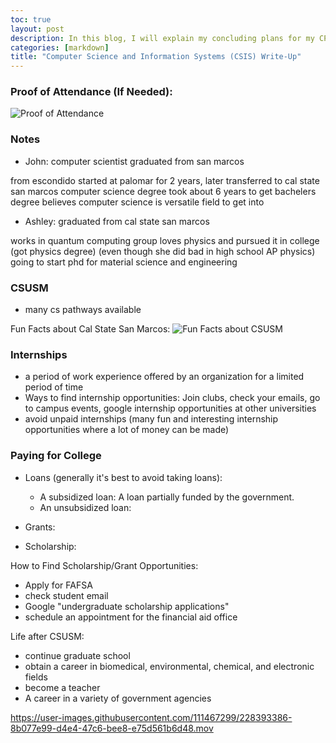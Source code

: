 ```yaml
---
toc: true
layout: post
description: In this blog, I will explain my concluding plans for my CPT project.
categories: [markdown]
title: "Computer Science and Information Systems (CSIS) Write-Up"
---
```


### Proof of Attendance (If Needed):

![]({{site.baseurl}}/images/CSISattendance.png "Proof of Attendance")

### Notes

- John: computer scientist graduated from san marcos

from escondido
started at palomar for 2 years, later transferred to cal state san marcos
computer science degree
took about 6 years to get bachelers degree
believes computer science is versatile field to get into



- Ashley: graduated from cal state san marcos


works in quantum computing group
loves physics and pursued it in college (got physics degree) (even though she did bad in high school AP physics)
going to start phd for material science and engineering






### CSUSM

- many cs pathways available

Fun Facts about Cal State San Marcos:
![]({{site.baseurl}}/images/CSUSMfunfacts.png "Fun Facts about CSUSM")


### Internships

- a period of work experience offered by an organization for a limited period of time
- Ways to find internship opportunities: Join clubs, check your emails, go to campus events, google internship opportunities at other universities
- avoid unpaid internships (many fun and interesting internship opportunities where a lot of money can be made)

### Paying for College

- Loans (generally it's best to avoid taking loans):
    - A subsidized loan: A loan partially funded by the government. 
    - An unsubsidized loan: 

- Grants:

- Scholarship:

How to Find Scholarship/Grant Opportunities:
- Apply for FAFSA
- check student email
- Google "undergraduate scholarship applications"
- schedule an appointment for the financial aid office

Life after CSUSM:

- continue graduate school
- obtain a career in biomedical, environmental, chemical, and electronic fields
- become a teacher
- A career in a variety of government agencies




https://user-images.githubusercontent.com/111467299/228393386-8b077e99-d4e4-47c6-bee8-e75d561b6d48.mov







